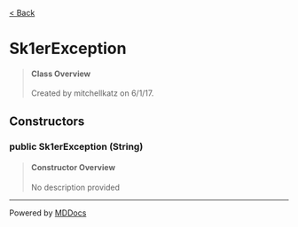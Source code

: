 [< Back](README.md)
# Sk1erException #
>#### Class Overview ####
>Created by mitchellkatz on 6/1/17.
## Constructors ##
### public Sk1erException (String) ###
>#### Constructor Overview ####
>No description provided
>

---
Powered by [MDDocs](https://github.com/VRCube/MDDocs)